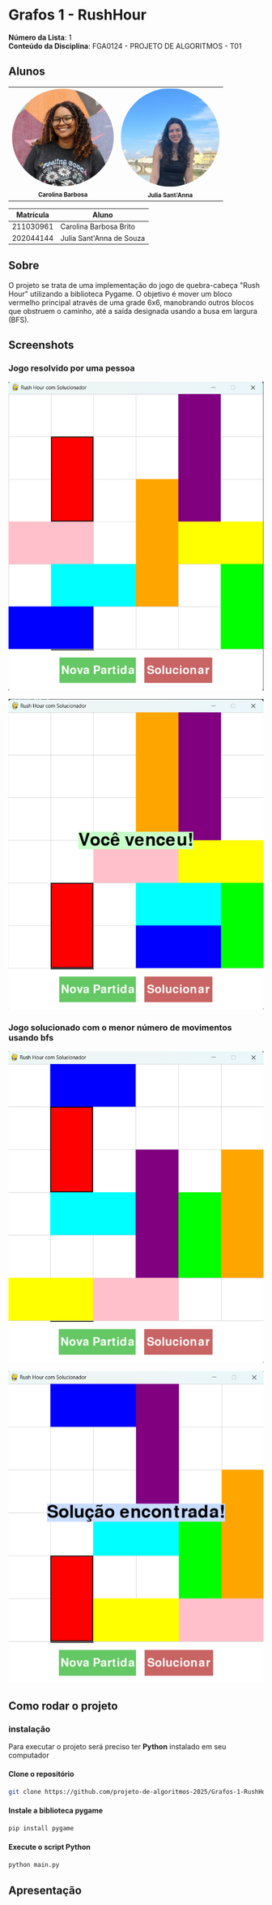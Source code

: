 # Grafos 1 - RushHour

**Número da Lista**: 1  
**Conteúdo da Disciplina**: FGA0124 - PROJETO DE ALGORITMOS - T01  


## Alunos


<div align = "center">
<table>
  <tr>
    <td align="center"><a href="https://github.com/CarolinaBarb"><img style="border-radius: 95%;" src=./Documentos/assets/Carolina.jpg width="201"; alt="Carolina"/><br /><sub><b>Carolina Barbosa </b></sub></a><br/></td>
    <td align="center"><a href="https://github.com/JuliaSSouza"><img style="border-radius: 95%;" src=./Documentos/assets/Julia.png width="195"; alt=""/><br /><sub><b>Julia Sant'Anna</b></sub></a><br />
  </tr>
</table>


| Matrícula   | Aluno                             |
| ----------- | ---------------------------------- |
| 211030961 | Carolina Barbosa Brito           |
| 202044144  | Julia Sant'Anna de Souza      |
</div>

## Sobre 

O projeto se trata de uma implementação do jogo de quebra-cabeça "Rush Hour" utilizando a biblioteca Pygame. O objetivo é mover um bloco vermelho principal através de uma grade 6x6, manobrando outros blocos que obstruem o caminho, até a saída designada usando a busa em largura (BFS).

## Screenshots

### Jogo resolvido por uma pessoa
<p align="center">
  <img src="./Documentos/screenshots/solucaoJogador.png" alt="Print 1 do projeto" width="600"/>
</p>

<p align="center">
  <img src="./Documentos/screenshots/respostaJogador.png" alt="Print 2 do projeto" width="600"/>
</p>

### Jogo solucionado com o menor número de movimentos usando bfs
<p align="center">
  <img src="Documentos/screenshots/solucaoBfs.png" alt="Print 3 do projeto" width="600"/>
</p>

<p align="center">
  <img src="Documentos/screenshots/respostaBfs.png" alt="Print do projeto" width="600"/>
</p>

## Como rodar o projeto
### instalação 
Para executar o projeto será preciso ter **Python** instalado em seu computador

#### Clone o repositório
```bash
git clone https://github.com/projeto-de-algoritmos-2025/Grafos-1-RushHour-D12.git
```
#### Instale a biblioteca pygame
```bash
pip install pygame
```
#### Execute o script Python
```bash
python main.py
```

## Apresentação 


